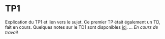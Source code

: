 # TP1

Explication du TP1 et lien vers le sujet.
Ce premier TP était également un TD, fait en cours.
Quelques notes sur le TD1 sont disponibles [ici](TD1.md).
...
*En cours de travail*
